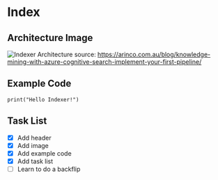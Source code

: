 # Index

## Architecture Image
![Indexer Architecture](https://arinco.com.au/wp-content/uploads/2020/09/Azure-Cognitive-Search-pipeline-architecture-1024x426-1.png) source: https://arinco.com.au/blog/knowledge-mining-with-azure-cognitive-search-implement-your-first-pipeline/

## Example Code
```
print("Hello Indexer!")
```

## Task List
- [x] Add header
- [x] Add image
- [x] Add example code
- [x] Add task list
- [ ] Learn to do a backflip
